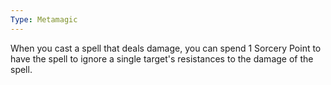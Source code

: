 ```yaml
---
Type: Metamagic
---
```

When you cast a spell that deals damage, you can spend 1 Sorcery Point to have the spell to ignore a single target's resistances to the damage of the spell.